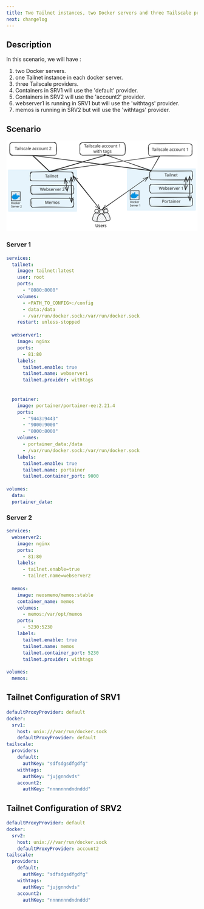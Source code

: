 ```yaml
---
title: Two Tailnet instances, two Docker servers and three Tailscale providers
next: changelog
---
```

## Description

In this scenario, we will have :

1. two Docker servers.
2. one Tailnet instance in each docker server.
3. three Tailscale providers.
4. Containers in SRV1 will use the 'default' provider.
5. Containers in SRV2 will use the 'account2' provider.
6. webserver1 is running in SRV1 but will use the 'withtags' provider.
7. memos is running in SRV2 but will use the 'withtags' provider.

## Scenario

![2 tailnet instances, 2 Docker servers and 3 Tailscale providers](2i-2docker-3tailscale.svg)

### Server 1

```yaml  {filename="docker-compose.yaml"}
services:
  tailnet:
    image: tailnet:latest
    user: root
    ports:
      - "8080:8080"
    volumes:
      - <PATH_TO_CONFIG>:/config
      - data:/data
      - /var/run/docker.sock:/var/run/docker.sock
    restart: unless-stopped

  webserver1:
    image: nginx
    ports:
      - 81:80
    labels:
      tailnet.enable: true
      tailnet.name: webserver1
      tailnet.provider: withtags
    

  portainer:
    image: portainer/portainer-ee:2.21.4
    ports:
      - "9443:9443"
      - "9000:9000"
      - "8000:8000"
    volumes:
      - portainer_data:/data
      - /var/run/docker.sock:/var/run/docker.sock
    labels:
      tailnet.enable: true
      tailnet.name: portainer
      tailnet.container_port: 9000

volumes:
  data:
  portainer_data:
```

### Server 2

```yaml  {filename="docker-compose.yaml"}
services:
  webserver2:
    image: nginx
    ports:
      - 81:80
    labels:
      - tailnet.enable=true
      - tailnet.name=webserver2

  memos:
    image: neosmemo/memos:stable
    container_name: memos
    volumes:
      - memos:/var/opt/memos
    ports:
      - 5230:5230
    labels:
      tailnet.enable: true
      tailnet.name: memos
      tailnet.container_port: 5230
      tailnet.provider: withtags

volumes:
  memos:
```

## Tailnet Configuration of SRV1

```yaml  {filename="/config/tailnet.yaml"}
defaultProxyProvider: default
docker:
  srv1: 
    host: unix:///var/run/docker.sock
    defaultProxyProvider: default
tailscale:
  providers:
    default: 
      authKey: "sdfsdgsdfgdfg"
    withtags:
      authKey: "jujgnndvds"
    account2:
      authKey: "nnnnnnndndnddd"
```

## Tailnet Configuration of SRV2

```yaml  {filename="/config/tailnet.yaml"}
defaultProxyProvider: default
docker:
  srv2: 
    host: unix:///var/run/docker.sock
    defaultProxyProvider: account2
tailscale:
  providers:
    default: 
      authKey: "sdfsdgsdfgdfg"
    withtags:
      authKey: "jujgnndvds"
    account2:
      authKey: "nnnnnnndndnddd"
```
